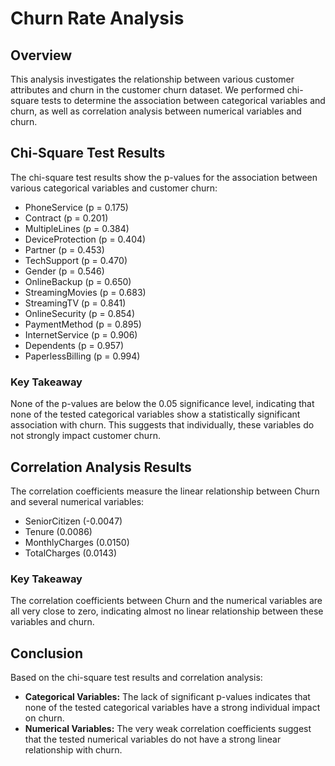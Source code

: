 # Churn Rate Analysis

## Overview
This analysis investigates the relationship between various customer attributes and churn in the customer churn dataset. We performed chi-square tests to determine the association between categorical variables and churn, as well as correlation analysis between numerical variables and churn.

## Chi-Square Test Results
The chi-square test results show the p-values for the association between various categorical variables and customer churn:

- PhoneService (p = 0.175)
- Contract (p = 0.201)
- MultipleLines (p = 0.384)
- DeviceProtection (p = 0.404)
- Partner (p = 0.453)
- TechSupport (p = 0.470)
- Gender (p = 0.546)
- OnlineBackup (p = 0.650)
- StreamingMovies (p = 0.683)
- StreamingTV (p = 0.841)
- OnlineSecurity (p = 0.854)
- PaymentMethod (p = 0.895)
- InternetService (p = 0.906)
- Dependents (p = 0.957)
- PaperlessBilling (p = 0.994)

### Key Takeaway
None of the p-values are below the 0.05 significance level, indicating that none of the tested categorical variables show a statistically significant association with churn. This suggests that individually, these variables do not strongly impact customer churn.

## Correlation Analysis Results
The correlation coefficients measure the linear relationship between Churn and several numerical variables:

- SeniorCitizen (-0.0047)
- Tenure (0.0086)
- MonthlyCharges (0.0150)
- TotalCharges (0.0143)

### Key Takeaway
The correlation coefficients between Churn and the numerical variables are all very close to zero, indicating almost no linear relationship between these variables and churn.

## Conclusion
Based on the chi-square test results and correlation analysis:

- **Categorical Variables:** The lack of significant p-values indicates that none of the tested categorical variables have a strong individual impact on churn.
- **Numerical Variables:** The very weak correlation coefficients suggest that the tested numerical variables do not have a strong linear relationship with churn.



